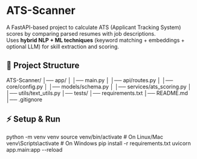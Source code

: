 # ATS-Scanner

A FastAPI-based project to calculate ATS (Applicant Tracking System) scores by comparing parsed resumes with job descriptions.  
Uses **hybrid NLP + ML techniques** (keyword matching + embeddings + optional LLM) for skill extraction and scoring.

## 📂 Project Structure

ATS-Scanner/
│── app/
│ │── main.py
│ │── api/routes.py
│ │── core/config.py
│ │── models/schema.py
│ │── services/ats_scoring.py
│ │── utils/text_utils.py
│── tests/
│── requirements.txt
│── README.md
│── .gitignore

## ⚡ Setup & Run

python -m venv venv
source venv/bin/activate # On Linux/Mac
venv\Scripts\activate # On Windows
pip install -r requirements.txt
uvicorn app.main:app --reload
